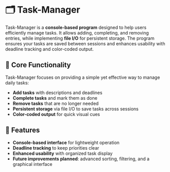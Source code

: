 # 🗂️ Task-Manager

Task-Manager is a **console-based program** designed to help users efficiently manage tasks. It allows adding, completing, and removing entries, while implementing **file I/O** for persistent storage. The program ensures your tasks are saved between sessions and enhances usability with deadline tracking and color-coded output.

## 📌 Core Functionality

Task-Manager focuses on providing a simple yet effective way to manage daily tasks:

- **Add tasks** with descriptions and deadlines  
- **Complete tasks** and mark them as done  
- **Remove tasks** that are no longer needed  
- **Persistent storage** via file I/O to save tasks across sessions  
- **Color-coded output** for quick visual cues  

## 🔹 Features

- **Console-based interface** for lightweight operation  
- **Deadline tracking** to keep priorities clear  
- **Enhanced usability** with organized task display  
- **Future improvements planned**: advanced sorting, filtering, and a graphical interface
